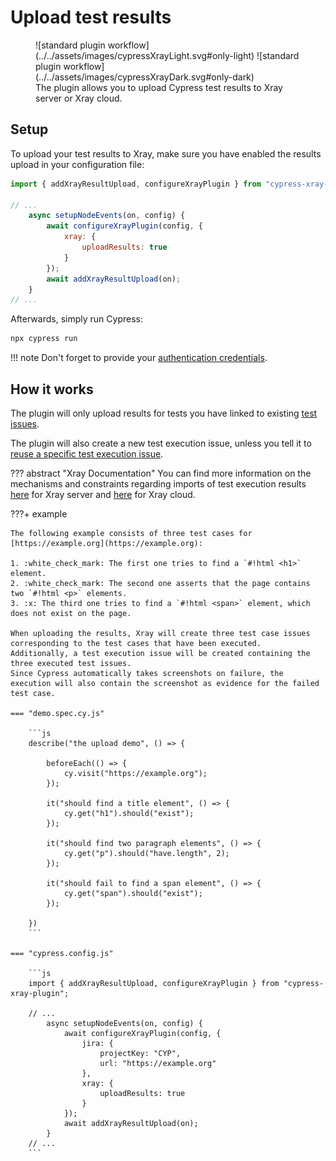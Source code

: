 # Upload test results

<figure markdown>
  ![standard plugin workflow](../../assets/images/cypressXrayLight.svg#only-light)
  ![standard plugin workflow](../../assets/images/cypressXrayDark.svg#only-dark)
  <figcaption>The plugin allows you to upload Cypress test results to Xray server or Xray cloud.</figcaption>
</figure>

## Setup

To upload your test results to Xray, make sure you have enabled the results upload in your configuration file:

```js
import { addXrayResultUpload, configureXrayPlugin } from "cypress-xray-plugin";

// ...
    async setupNodeEvents(on, config) {
        await configureXrayPlugin(config, {
            xray: {
                uploadResults: true
            }
        });
        await addXrayResultUpload(on);
    }
// ...
```

Afterwards, simply run Cypress:

```sh
npx cypress run
```

!!! note
    Don't forget to provide your [authentication credentials](../configuration/authentication.md).

## How it works

The plugin will only upload results for tests you have linked to existing [test issues](targetingExistingIssues.md).

The plugin will also create a new test execution issue, unless you tell it to [reuse a specific test execution issue](../configuration/jira.md#testexecutionissuekey).

??? abstract "Xray Documentation"
    You can find more information on the mechanisms and constraints regarding imports of test execution results [here](https://docs.getxray.app/display/XRAY/Import+Execution+Results#ImportExecutionResults-XrayJSONformat) for Xray server and [here](https://docs.getxray.app/display/XRAYCLOUD/Using+Xray+JSON+format+to+import+execution+results#UsingXrayJSONformattoimportexecutionresults-XrayJSONformat) for Xray cloud.


???+ example

    The following example consists of three test cases for [https://example.org](https://example.org):

    1. :white_check_mark: The first one tries to find a `#!html <h1>` element.
    2. :white_check_mark: The second one asserts that the page contains two `#!html <p>` elements.
    3. :x: The third one tries to find a `#!html <span>` element, which does not exist on the page.

    When uploading the results, Xray will create three test case issues corresponding to the test cases that have been executed.
    Additionally, a test execution issue will be created containing the three executed test issues.
    Since Cypress automatically takes screenshots on failure, the execution will also contain the screenshot as evidence for the failed test case.

    === "demo.spec.cy.js"

        ```js
        describe("the upload demo", () => {

            beforeEach(() => {
                cy.visit("https://example.org");
            });

            it("should find a title element", () => {
                cy.get("h1").should("exist");
            });

            it("should find two paragraph elements", () => {
                cy.get("p").should("have.length", 2);
            });

            it("should fail to find a span element", () => {
                cy.get("span").should("exist");
            });

        })
        ```

    === "cypress.config.js"

        ```js
        import { addXrayResultUpload, configureXrayPlugin } from "cypress-xray-plugin";

        // ...
            async setupNodeEvents(on, config) {
                await configureXrayPlugin(config, {
                    jira: {
                        projectKey: "CYP",
                        url: "https://example.org"
                    },
                    xray: {
                        uploadResults: true
                    }
                });
                await addXrayResultUpload(on);
            }
        // ...
        ```